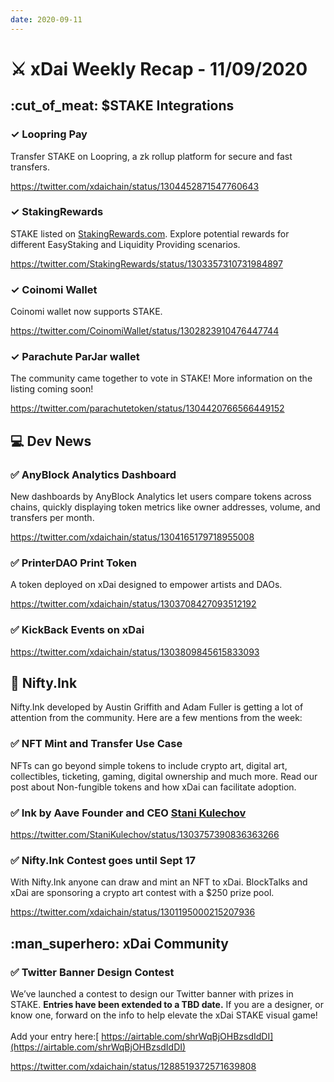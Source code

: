 ```yaml
---
date: 2020-09-11
---
```


# ⚔️ xDai Weekly Recap - 11/09/2020

## :cut\_of\_meat: $STAKE Integrations

### ✓ Loopring Pay

Transfer STAKE on Loopring, a zk rollup platform for secure and fast transfers.

https://twitter.com/xdaichain/status/1304452871547760643

### ✓ StakingRewards

STAKE listed on [StakingRewards.com](https://www.stakingrewards.com/earn/xdai).  Explore potential rewards for different EasyStaking and Liquidity Providing scenarios.

https://twitter.com/StakingRewards/status/1303357310731984897

### ✓ Coinomi Wallet

Coinomi wallet now supports STAKE.

https://twitter.com/CoinomiWallet/status/1302823910476447744

### ✓ Parachute ParJar wallet

The community came together to vote in STAKE! More information on the listing coming soon!

https://twitter.com/parachutetoken/status/1304420766566449152

## :computer: Dev News

### ✅ AnyBlock Analytics Dashboard

New dashboards by AnyBlock Analytics let users compare tokens across chains, quickly displaying token metrics like owner addresses, volume, and transfers per month.

https://twitter.com/xdaichain/status/1304165179718955008

### ✅ PrinterDAO Print Token

A token deployed on xDai designed to empower artists and DAOs.

https://twitter.com/xdaichain/status/1303708427093512192

### ✅ KickBack Events on xDai

https://twitter.com/xdaichain/status/1303809845615833093

## :art: Nifty.Ink

Nifty.Ink developed by Austin Griffith and Adam Fuller is getting a lot of attention from the community. Here are a few mentions from the week:

### ✅ NFT Mint and Transfer Use Case

NFTs can go beyond simple tokens to include crypto art, digital art, collectibles, ticketing, gaming, digital ownership and much more. Read our post about Non-fungible tokens and how xDai can facilitate adoption.

### ✅ Ink by Aave Founder and CEO [Stani Kulechov](https://twitter.com/StaniKulechov)

https://twitter.com/StaniKulechov/status/1303757390836363266

### ✅ Nifty.Ink Contest goes until Sept 17

With Nifty.Ink anyone can draw and mint an NFT to xDai. BlockTalks and xDai are sponsoring a crypto art contest with a $250 prize pool.

https://twitter.com/xdaichain/status/1301195000215207936

## :man\_superhero: xDai Community

### ✅ Twitter Banner Design Contest

We’ve launched a contest to design our Twitter banner with prizes in STAKE. **Entries have been extended to a TBD date.** If you are a designer, or know one, forward on the info to help elevate the xDai STAKE visual game! \
\
Add your entry here:[ https://airtable.com/shrWqBjOHBzsdIdDI](https://airtable.com/shrWqBjOHBzsdIdDI)

https://twitter.com/xdaichain/status/1288519372571639808
